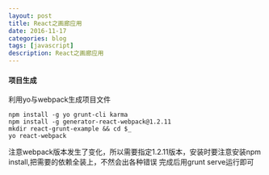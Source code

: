 ```yaml
---
layout: post
title: React之画廊应用
date: 2016-11-17
categories: blog
tags: [javascript]
description: React之画廊应用
---
```


#### 项目生成      
利用yo与webpack生成项目文件

```
npm install -g yo grunt-cli karma
npm install -g generator-react-webpack@1.2.11
mkdir react-grunt-example && cd $_
yo react-webpack
```

注意webpack版本发生了变化，所以需要指定1.2.11版本，安装时要注意安装npm install,把需要的依赖全装上，不然会出各种错误
完成后用grunt serve运行即可      

